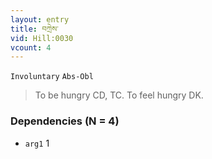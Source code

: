 ```yaml
---
layout: entry
title: བཀྲེས་
vid: Hill:0030
vcount: 4
---
```

`Involuntary` `Abs-Obl`
> To be hungry CD, TC\.
To feel hungry DK\.

### Dependencies (N = 4)
* `arg1` 1


